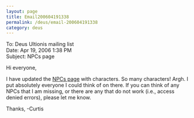 ```yaml
---
layout: page
title: Email200604191338
permalink: /deus/email-200604191338
category: deus
---
```

To: Deus Ultionis mailing list
<br>Date: Apr 19, 2006 1:38 PM
<br>Subject: NPCs page

Hi everyone,

I have updated the [NPCs page](non-player-characters) with characters. So many characters! Argh. I put absolutely everyone I could think of on there. If you can think of any NPCs that I am missing, or there are any that do not work (i.e., access denied errors), please let me know.

Thanks,
-Curtis
